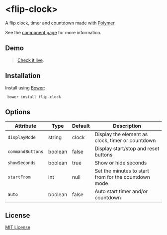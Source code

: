 # &lt;flip-clock&gt;

A flip clock, timer and countdown made with [Polymer](http://polymer-project.org). 

See the [component page](http://Granze.github.io/flip-clock) for more information.

## Demo

> [Check it live](http://granze.github.io/flip-clock/components/flip-clock/demo.html).

## Installation

Install using [Bower](http://bower.io):

```shell
 bower install flip-clock
```

## Options

| Attribute    | Type    | Default   | Description                         |
|--------------|---------|-----------|-------------------------------------|
| `displayMode`       | string  |    clock       | Display the element as clock, timer or countdown    |
| `commandButtons`         | boolean  | false | Display start/stop and reset buttons |
| `showSeconds` | boolean | true     | Show or hide seconds         |
| `startFrom` | int | null     | Set the minutes to start from for the countdown mode    |
| `auto`   | boolean | false     | Auto start timer and/or countdown            |

## License

[MIT License](http://opensource.org/licenses/MIT)
